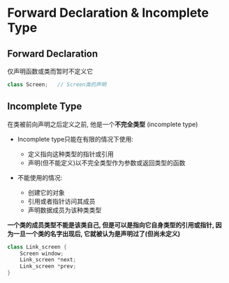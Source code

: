 # Forward Declaration & Incomplete Type

## Forward Declaration
仅声明函数或类而暂时不定义它
```cpp
class Screen;   // Screen类的声明
```

## Incomplete Type
在类被前向声明之后定义之前, 他是一个**不完全类型** (incomplete type)

* Incomplete type只能在有限的情况下使用:
    - 定义指向这种类型的指针或引用
    - 声明(但不能定义)以不完全类型作为参数或返回类型的函数

* 不能使用的情况:
    - 创建它的对象
    - 引用或者指针访问其成员
    - 声明数据成员为该种类类型

**一个类的成员类型不能是该类自己, 但是可以是指向它自身类型的引用或指针, 因为一旦一个类的名字出现后, 它就被认为是声明过了(但尚未定义)**
```cpp
class Link_screen {
    Screen window;
    Link_screen *next;
    Link_screen *prev;
}
```
